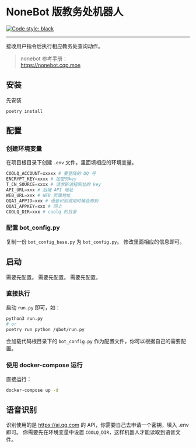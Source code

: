 # NoneBot 版教务处机器人

[![Code style: black](https://img.shields.io/badge/code%20style-black-000000.svg)](https://github.com/psf/black)

---

接收用户指令后执行相应教务处查询动作。

> nonebot 参考手册：  
> <https://nonebot.cqp.moe>

## 安装

先安装

```shell
poetry install
```

## 配置

### 创建环境变量

在项目根目录下创建 `.env` 文件，里面填相应的环境变量。

```py
COOLQ_ACCOUNT=xxxxx # 要登陆的 QQ 号
ENCRYPT_KEY=xxxx # 加密的key
T_CN_SOURCE=xxxx # 请求新浪短网址的 key
API_URL=xxx # 后端 API 地址
WEB_URL=xxx # WEB 页面地址
QQAI_APPID=xxx # 语音识别调用时候会用到
QQAI_APPKEY=xxx # 同上
COOLQ_DIR=xxx # coolq 的目录
```

### 配置 bot_config.py

复制一份 `bot_config_base.py` 为 `bot_config.py`。
修改里面相应的信息即可。

## 启动

需要先配置。
需要先配置。
需要先配置。

### 直接执行

启动 `run.py` 即可，如：

```sh
python3 run.py
# or
poetry run python /qbot/run.py
```

会加载代码根目录下的 `bot_config.py` 作为配置文件，你可以根据自己的需要配置。

### 使用 docker-compose 运行

直接运行：

```sh
docker-compose up -d
```

## 语音识别

识别使用的是 <https://ai.qq.com> 的 API，你需要自己去申请一个密钥，填入 .env 即可。
你需要先在环境变量中设置 `COOLQ_DIR`，这样机器人才能读取到语音文件。
